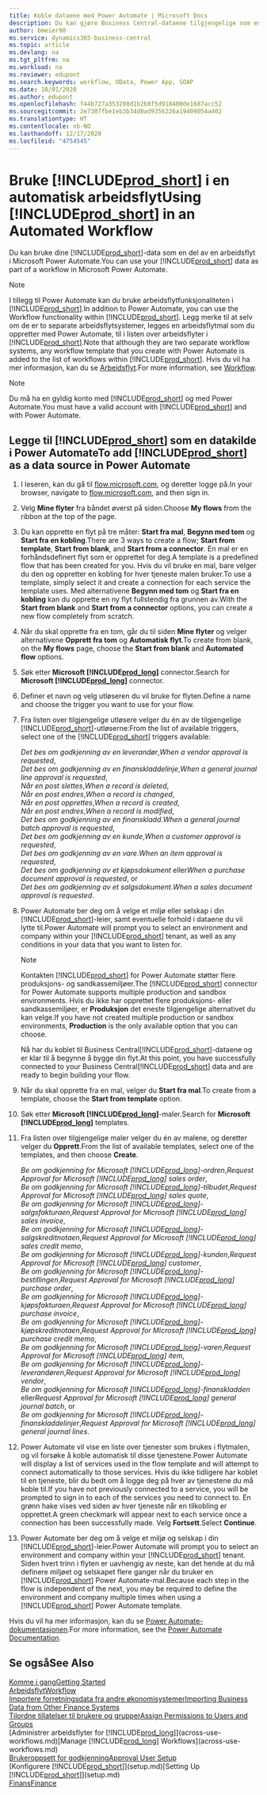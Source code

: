 ```yaml
---
title: Koble dataene med Power Automate | Microsoft Docs
description: Du kan gjøre Business Central-dataene tilgjengelige som en datakilde og angi en OData-URL-adresse til webtjenestene dine for å utvikle automatisk arbeidsflyt.
author: bmeier90
ms.service: dynamics365-business-central
ms.topic: article
ms.devlang: na
ms.tgt_pltfrm: na
ms.workload: na
ms.reviewer: edupont
ms.search.keywords: workflow, OData, Power App, SOAP
ms.date: 10/01/2020
ms.author: edupont
ms.openlocfilehash: f44b727a353208d1b2b8f5d918400de1687acc52
ms.sourcegitcommit: 2e7307fbe1eb3b34d0ad9356226a19409054a402
ms.translationtype: HT
ms.contentlocale: nb-NO
ms.lasthandoff: 12/17/2020
ms.locfileid: "4754545"
---
```

# <a name="using-prod_short-in-an-automated-workflow"></a><span data-ttu-id="46a7b-103">Bruke [!INCLUDE[prod_short](includes/prod_short.md)] i en automatisk arbeidsflyt</span><span class="sxs-lookup"><span data-stu-id="46a7b-103">Using [!INCLUDE[prod_short](includes/prod_short.md)] in an Automated Workflow</span></span>

<span data-ttu-id="46a7b-104">Du kan bruke dine [!INCLUDE[prod_short](includes/prod_short.md)]-data som en del av en arbeidsflyt i Microsoft Power Automate.</span><span class="sxs-lookup"><span data-stu-id="46a7b-104">You can use your [!INCLUDE[prod_short](includes/prod_short.md)] data as part of a workflow in Microsoft Power Automate.</span></span>

> [!NOTE]
> <span data-ttu-id="46a7b-105">I tillegg til Power Automate kan du bruke arbeidsflytfunksjonaliteten i [!INCLUDE[prod_short](includes/prod_short.md)].</span><span class="sxs-lookup"><span data-stu-id="46a7b-105">In addition to Power Automate, you can use the Workflow functionality within [!INCLUDE[prod_short](includes/prod_short.md)].</span></span> <span data-ttu-id="46a7b-106">Legg merke til at selv om de er to separate arbeidsflytsystemer, legges en arbeidsflytmal som du oppretter med Power Automate, til i listen over arbeidsflyter i [!INCLUDE[prod_short](includes/prod_short.md)].</span><span class="sxs-lookup"><span data-stu-id="46a7b-106">Note that although they are two separate workflow systems, any workflow template that you create with Power Automate is added to the list of workflows  within [!INCLUDE[prod_short](includes/prod_short.md)].</span></span> <span data-ttu-id="46a7b-107">Hvis du vil ha mer informasjon, kan du se [Arbeidsflyt](across-workflow.md).</span><span class="sxs-lookup"><span data-stu-id="46a7b-107">For more information, see [Workflow](across-workflow.md).</span></span>  

> [!NOTE]  
> <span data-ttu-id="46a7b-108">Du må ha en gyldig konto med [!INCLUDE[prod_short](includes/prod_short.md)] og med Power Automate.</span><span class="sxs-lookup"><span data-stu-id="46a7b-108">You must have a valid account with [!INCLUDE[prod_short](includes/prod_short.md)] and with Power Automate.</span></span>  

## <a name="to-add-prod_short-as-a-data-source-in-power-automate"></a><span data-ttu-id="46a7b-109">Legge til [!INCLUDE[prod_short](includes/prod_short.md)] som en datakilde i Power Automate</span><span class="sxs-lookup"><span data-stu-id="46a7b-109">To add [!INCLUDE[prod_short](includes/prod_short.md)] as a data source in Power Automate</span></span>

1. <span data-ttu-id="46a7b-110">I leseren, kan du gå til [flow.microsoft.com](https://flow.microsoft.com), og deretter logge på.</span><span class="sxs-lookup"><span data-stu-id="46a7b-110">In your browser, navigate to [flow.microsoft.com](https://flow.microsoft.com), and then sign in.</span></span>
2. <span data-ttu-id="46a7b-111">Velg **Mine flyter** fra båndet øverst på siden.</span><span class="sxs-lookup"><span data-stu-id="46a7b-111">Choose **My flows** from the ribbon at the top of the page.</span></span>
3. <span data-ttu-id="46a7b-112">Du kan opprette en flyt på tre måter: **Start fra mal**, **Begynn med tom** og **Start fra en kobling**.</span><span class="sxs-lookup"><span data-stu-id="46a7b-112">There are 3 ways to create a flow; **Start from template**, **Start from blank**, and **Start from a connector**.</span></span> <span data-ttu-id="46a7b-113">En mal er en forhåndsdefinert flyt som er opprettet for deg.</span><span class="sxs-lookup"><span data-stu-id="46a7b-113">A template is a predefined flow that has been created for you.</span></span> <span data-ttu-id="46a7b-114">Hvis du vil bruke en mal, bare velger du den og oppretter en kobling for hver tjeneste malen bruker.</span><span class="sxs-lookup"><span data-stu-id="46a7b-114">To use a template, simply select it and create a connection for each service the template uses.</span></span> <span data-ttu-id="46a7b-115">Med alternativene **Begynn med tom** og **Start fra en kobling** kan du opprette en ny flyt fullstendig fra grunnen av.</span><span class="sxs-lookup"><span data-stu-id="46a7b-115">With the **Start from blank** and **Start from a connector** options, you can create a new flow completely from scratch.</span></span>
4. <span data-ttu-id="46a7b-116">Når du skal opprette fra en tom, går du til siden **Mine flyter** og velger alternativene **Opprett fra tom** og **Automatisk flyt**.</span><span class="sxs-lookup"><span data-stu-id="46a7b-116">To create from blank, on the **My flows** page, choose the **Start from blank** and **Automated flow** options.</span></span>
5. <span data-ttu-id="46a7b-117">Søk etter **Microsoft [!INCLUDE[prod_long](includes/prod_long.md)]** connector.</span><span class="sxs-lookup"><span data-stu-id="46a7b-117">Search for **Microsoft [!INCLUDE[prod_long](includes/prod_long.md)]** connector.</span></span>
6. <span data-ttu-id="46a7b-118">Definer et navn og velg utløseren du vil bruke for flyten.</span><span class="sxs-lookup"><span data-stu-id="46a7b-118">Define a name and choose the trigger you want to use for your flow.</span></span>
7. <span data-ttu-id="46a7b-119">Fra listen over tilgjengelige utløsere velger du én av de tilgjengelige [!INCLUDE[prod_short](includes/prod_short.md)]-utløserne:</span><span class="sxs-lookup"><span data-stu-id="46a7b-119">From the list of available triggers, select one of the [!INCLUDE[prod_short](includes/prod_short.md)] triggers available:</span></span>  

    <span data-ttu-id="46a7b-120">*Det bes om godkjenning av en leverandør*,</span><span class="sxs-lookup"><span data-stu-id="46a7b-120">*When a vendor approval is requested*,</span></span>  
    <span data-ttu-id="46a7b-121">*Det bes om godkjenning av en finanskladdelinje*,</span><span class="sxs-lookup"><span data-stu-id="46a7b-121">*When a general journal line approval is requested*,</span></span>  
    <span data-ttu-id="46a7b-122">*Når en post slettes*,</span><span class="sxs-lookup"><span data-stu-id="46a7b-122">*When a record is deleted*,</span></span>  
    <span data-ttu-id="46a7b-123">*Når en post endres*,</span><span class="sxs-lookup"><span data-stu-id="46a7b-123">*When a record is changed*,</span></span>  
    <span data-ttu-id="46a7b-124">*Når en post opprettes*,</span><span class="sxs-lookup"><span data-stu-id="46a7b-124">*When a record is created*,</span></span>  
    <span data-ttu-id="46a7b-125">*Når en post endres*,</span><span class="sxs-lookup"><span data-stu-id="46a7b-125">*When a record is modified*,</span></span>  
    <span data-ttu-id="46a7b-126">*Det bes om godkjenning av en finanskladd*.</span><span class="sxs-lookup"><span data-stu-id="46a7b-126">*When a general journal batch approval is requested*,</span></span>  
    <span data-ttu-id="46a7b-127">*Det bes om godkjenning av en kunde*,</span><span class="sxs-lookup"><span data-stu-id="46a7b-127">*When a customer approval is requested*,</span></span>  
    <span data-ttu-id="46a7b-128">*Det bes om godkjenning av en vare*.</span><span class="sxs-lookup"><span data-stu-id="46a7b-128">*When an item approval is requested*,</span></span>  
    <span data-ttu-id="46a7b-129">*Det bes om godkjenning av et kjøpsdokument* eller</span><span class="sxs-lookup"><span data-stu-id="46a7b-129">*When a purchase document approval is requested*, or</span></span>  
    <span data-ttu-id="46a7b-130">*Det bes om godkjenning av et salgsdokument*.</span><span class="sxs-lookup"><span data-stu-id="46a7b-130">*When a sales document approval is requested*.</span></span>

8. <span data-ttu-id="46a7b-131">Power Automate ber deg om å velge et miljø eller selskap i din [!INCLUDE[prod_short](includes/prod_short.md)]-leier, samt eventuelle forhold i dataene du vil lytte til.</span><span class="sxs-lookup"><span data-stu-id="46a7b-131">Power Automate will prompt you to select an environment and company within your [!INCLUDE[prod_short](includes/prod_short.md)] tenant, as well as any conditions in your data that you want to listen for.</span></span>

    > [!NOTE]
    > <span data-ttu-id="46a7b-132">Kontakten [!INCLUDE[prod_short](includes/prod_short.md)] for Power Automate støtter flere produksjons- og sandkassemiljøer.</span><span class="sxs-lookup"><span data-stu-id="46a7b-132">The [!INCLUDE[prod_short](includes/prod_short.md)] connector for Power Automate supports multiple production and sandbox environments.</span></span> <span data-ttu-id="46a7b-133">Hvis du ikke har opprettet flere produksjons- eller sandkassemiljøer, er **Produksjon** det eneste tilgjengelige alternativet du kan velge.</span><span class="sxs-lookup"><span data-stu-id="46a7b-133">If you have not created multiple production or sandbox environments, **Production** is the only available option that you can choose.</span></span>  

    <span data-ttu-id="46a7b-134">Nå har du koblet til Business Central[!INCLUDE[prod_short](includes/prod_short.md)]-dataene og er klar til å begynne å bygge din flyt.</span><span class="sxs-lookup"><span data-stu-id="46a7b-134">At this point, you have successfully connected to your Business Central[!INCLUDE[prod_short](includes/prod_short.md)] data and are ready to begin building your flow.</span></span>

9. <span data-ttu-id="46a7b-135">Når du skal opprette fra en mal, velger du **Start fra mal**.</span><span class="sxs-lookup"><span data-stu-id="46a7b-135">To create from a template, choose the **Start from template** option.</span></span>
10. <span data-ttu-id="46a7b-136">Søk etter **Microsoft [!INCLUDE[prod_long](includes/prod_long.md)]**-maler.</span><span class="sxs-lookup"><span data-stu-id="46a7b-136">Search for **Microsoft [!INCLUDE[prod_long](includes/prod_long.md)]** templates.</span></span>
11. <span data-ttu-id="46a7b-137">Fra listen over tilgjengelige maler velger du én av malene, og deretter velger du **Opprett**.</span><span class="sxs-lookup"><span data-stu-id="46a7b-137">From the list of available templates, select one of the templates, and then choose **Create**.</span></span>  

    <span data-ttu-id="46a7b-138">*Be om godkjenning for Microsoft [!INCLUDE[prod_long](includes/prod_long.md)]-ordren*,</span><span class="sxs-lookup"><span data-stu-id="46a7b-138">*Request Approval for Microsoft [!INCLUDE[prod_long](includes/prod_long.md)] sales order*,</span></span>  
    <span data-ttu-id="46a7b-139">*Be om godkjenning for Microsoft [!INCLUDE[prod_long](includes/prod_long.md)]-tilbudet*,</span><span class="sxs-lookup"><span data-stu-id="46a7b-139">*Request Approval for Microsoft [!INCLUDE[prod_long](includes/prod_long.md)] sales quote*,</span></span>  
    <span data-ttu-id="46a7b-140">*Be om godkjenning for Microsoft [!INCLUDE[prod_long](includes/prod_long.md)]-salgsfakturaen*,</span><span class="sxs-lookup"><span data-stu-id="46a7b-140">*Request Approval for Microsoft [!INCLUDE[prod_long](includes/prod_long.md)] sales invoice*,</span></span>  
    <span data-ttu-id="46a7b-141">*Be om godkjenning for Microsoft [!INCLUDE[prod_long](includes/prod_long.md)]-salgskreditnotaen*,</span><span class="sxs-lookup"><span data-stu-id="46a7b-141">*Request Approval for Microsoft [!INCLUDE[prod_long](includes/prod_long.md)] sales credit memo*,</span></span>  
    <span data-ttu-id="46a7b-142">*Be om godkjenning for Microsoft [!INCLUDE[prod_long](includes/prod_long.md)]-kunden*,</span><span class="sxs-lookup"><span data-stu-id="46a7b-142">*Request Approval for Microsoft [!INCLUDE[prod_long](includes/prod_long.md)] customer*,</span></span>  
    <span data-ttu-id="46a7b-143">*Be om godkjenning for Microsoft [!INCLUDE[prod_long](includes/prod_long.md)]-bestillingen*,</span><span class="sxs-lookup"><span data-stu-id="46a7b-143">*Request Approval for Microsoft [!INCLUDE[prod_long](includes/prod_long.md)] purchase order*,</span></span>  
    <span data-ttu-id="46a7b-144">*Be om godkjenning for Microsoft [!INCLUDE[prod_long](includes/prod_long.md)]-kjøpsfakturaen*,</span><span class="sxs-lookup"><span data-stu-id="46a7b-144">*Request Approval for Microsoft [!INCLUDE[prod_long](includes/prod_long.md)] purchase invoice*,</span></span>  
    <span data-ttu-id="46a7b-145">*Be om godkjenning for Microsoft [!INCLUDE[prod_long](includes/prod_long.md)]-kjøpskreditnotaen*,</span><span class="sxs-lookup"><span data-stu-id="46a7b-145">*Request Approval for Microsoft [!INCLUDE[prod_long](includes/prod_long.md)] purchase credit memo*,</span></span>  
    <span data-ttu-id="46a7b-146">*Be om godkjenning for Microsoft [!INCLUDE[prod_long](includes/prod_long.md)]-varen*,</span><span class="sxs-lookup"><span data-stu-id="46a7b-146">*Request Approval for Microsoft [!INCLUDE[prod_long](includes/prod_long.md)] item*,</span></span>  
    <span data-ttu-id="46a7b-147">*Be om godkjenning for Microsoft [!INCLUDE[prod_long](includes/prod_long.md)]-leverandøren*,</span><span class="sxs-lookup"><span data-stu-id="46a7b-147">*Request Approval for Microsoft [!INCLUDE[prod_long](includes/prod_long.md)] vendor*,</span></span>  
    <span data-ttu-id="46a7b-148">*Be om godkjenning for Microsoft [!INCLUDE[prod_long](includes/prod_long.md)]-finanskladden* eller</span><span class="sxs-lookup"><span data-stu-id="46a7b-148">*Request Approval for Microsoft [!INCLUDE[prod_long](includes/prod_long.md)] general journal batch*, or</span></span>    
    <span data-ttu-id="46a7b-149">*Be om godkjenning for Microsoft [!INCLUDE[prod_long](includes/prod_long.md)]-finanskladdelinjer*,</span><span class="sxs-lookup"><span data-stu-id="46a7b-149">*Request Approval for Microsoft [!INCLUDE[prod_long](includes/prod_long.md)] general journal lines*.</span></span>  
12. <span data-ttu-id="46a7b-150">Power Automate vil vise en liste over tjenester som brukes i flytmalen, og vil forsøke å koble automatisk til disse tjenestene.</span><span class="sxs-lookup"><span data-stu-id="46a7b-150">Power Automate will display a list of services used in the flow template and will attempt to connect automatically to those services.</span></span> <span data-ttu-id="46a7b-151">Hvis du ikke tidligere har koblet til en tjeneste, blir du bedt om å logge deg på hver av tjenestene du må koble til.</span><span class="sxs-lookup"><span data-stu-id="46a7b-151">If you have not previously connected to a service, you will be prompted to sign in to each of the services you need to connect to.</span></span> <span data-ttu-id="46a7b-152">En grønn hake vises ved siden av hver tjeneste når en tilkobling er opprettet.</span><span class="sxs-lookup"><span data-stu-id="46a7b-152">A green checkmark will appear next to each service once a connection has been successfully made.</span></span> <span data-ttu-id="46a7b-153">Velg **Fortsett**.</span><span class="sxs-lookup"><span data-stu-id="46a7b-153">Select **Continue**.</span></span>
13. <span data-ttu-id="46a7b-154">Power Automate ber deg om å velge et miljø og selskap i din [!INCLUDE[prod_short](includes/prod_short.md)]-leier.</span><span class="sxs-lookup"><span data-stu-id="46a7b-154">Power Automate will prompt you to select an environment and company within your [!INCLUDE[prod_short](includes/prod_short.md)] tenant.</span></span> <span data-ttu-id="46a7b-155">Siden hvert trinn i flyten er uavhengig av neste, kan det hende at du må definere miljøet og selskapet flere ganger når du bruker en [!INCLUDE[prod_short](includes/prod_short.md)] Power Automate-mal.</span><span class="sxs-lookup"><span data-stu-id="46a7b-155">Because each step in the flow is independent of the next, you may be required to define the environment and company multiple times when using a [!INCLUDE[prod_short](includes/prod_short.md)] Power Automate template.</span></span>

<span data-ttu-id="46a7b-156">Hvis du vil ha mer informasjon, kan du se [Power Automate-dokumentasjonen](/power-automate/getting-started).</span><span class="sxs-lookup"><span data-stu-id="46a7b-156">For more information, see the [Power Automate Documentation](/power-automate/getting-started).</span></span>

## <a name="see-also"></a><span data-ttu-id="46a7b-157">Se også</span><span class="sxs-lookup"><span data-stu-id="46a7b-157">See Also</span></span>

[<span data-ttu-id="46a7b-158">Komme i gang</span><span class="sxs-lookup"><span data-stu-id="46a7b-158">Getting Started</span></span>](product-get-started.md)  
[<span data-ttu-id="46a7b-159">Arbeidsflyt</span><span class="sxs-lookup"><span data-stu-id="46a7b-159">Workflow</span></span>](across-workflow.md)  
[<span data-ttu-id="46a7b-160">Importere forretningsdata fra andre økonomisystemer</span><span class="sxs-lookup"><span data-stu-id="46a7b-160">Importing Business Data from Other Finance Systems</span></span>](across-import-data-configuration-packages.md)  
[<span data-ttu-id="46a7b-161">Tilordne tillatelser til brukere og grupper</span><span class="sxs-lookup"><span data-stu-id="46a7b-161">Assign Permissions to Users and Groups</span></span>](ui-define-granular-permissions.md)  
<span data-ttu-id="46a7b-162">[Administrer arbeidsflyter for [!INCLUDE[prod_long](includes/prod_long.md)]](across-use-workflows.md)</span><span class="sxs-lookup"><span data-stu-id="46a7b-162">[Manage [!INCLUDE[prod_long](includes/prod_long.md)] Workflows](across-use-workflows.md)</span></span>  
[<span data-ttu-id="46a7b-163">Brukeroppsett for godkjenning</span><span class="sxs-lookup"><span data-stu-id="46a7b-163">Approval User Setup</span></span>](across-how-to-set-up-approval-users.md)  
<span data-ttu-id="46a7b-164">[Konfigurere [!INCLUDE[prod_short](includes/prod_short.md)]](setup.md)</span><span class="sxs-lookup"><span data-stu-id="46a7b-164">[Setting Up [!INCLUDE[prod_short](includes/prod_short.md)]](setup.md)</span></span>  
[<span data-ttu-id="46a7b-165">Finans</span><span class="sxs-lookup"><span data-stu-id="46a7b-165">Finance</span></span>](finance.md)  
